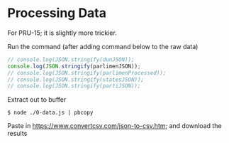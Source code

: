 # Processing Data

For PRU-15; it is slightly more trickier.

Run the command (after adding command below to the raw data)

```javascript
// console.log(JSON.stringify(dunJSON));
console.log(JSON.stringify(parlimenJSON));
// console.log(JSON.stringify(parlimenProcessed));
// console.log(JSON.stringify(statesJSON));
// console.log(JSON.stringify(partiJSON));


```

Extract out to buffer

```shell
$ node ./0-data.js | pbcopy
```

Paste in https://www.convertcsv.com/json-to-csv.htm; and download the results